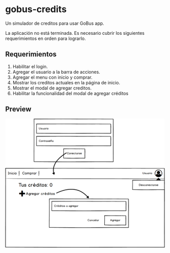# gobus-credits

Un simulador de creditos para usar GoBus app.

La aplicación no está terminada. Es necesario cubrir los siguientes requerimientos en orden para lograrlo.

## Requerimientos

1. Habilitar el login.
2. Agregar el usuario a la barra de acciones.
3. Agregar el menu con inicio y comprar.
4. Mostrar los creditos actuales en la página de inicio.
5. Mostrar el modal de agregar creditos.
6. Habilitar la funcionalidad del modal de agregar créditos

## Preview

![GoBus-preview](GoBus-credits.png)
